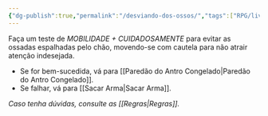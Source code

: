 ```yaml
---
{"dg-publish":true,"permalink":"/desviando-dos-ossos/","tags":["RPG/livro-jogo/Aasthar/story-points"],"created":"2024-12-23T16:57:02.840-05:00","updated":"2025-01-08T16:14:25.689-05:00"}
---
```



Faça um teste de *MOBILIDADE + CUIDADOSAMENTE* para evitar as ossadas espalhadas pelo chão, movendo-se com cautela para não atrair atenção indesejada.

- Se for bem-sucedida, vá para [[Paredão do Antro Congelado\|Paredão do Antro Congelado]].
- Se falhar, vá para [[Sacar Arma\|Sacar Arma]].

*Caso tenha dúvidas, consulte as [[Regras\|Regras]].*
